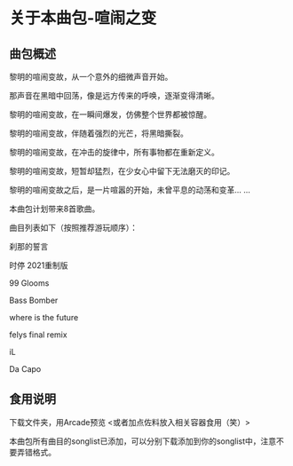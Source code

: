 # 关于本曲包-喧闹之变

## 曲包概述

黎明的喧闹变故，从一个意外的细微声音开始。

那声音在黑暗中回荡，像是远方传来的呼唤，逐渐变得清晰。

黎明的喧闹变故，在一瞬间爆发，仿佛整个世界都被惊醒。

黎明的喧闹变故，伴随着强烈的光芒，将黑暗撕裂。

黎明的喧闹变故，在冲击的旋律中，所有事物都在重新定义。

黎明的喧闹变故，短暂却猛烈，在少女心中留下无法磨灭的印记。

黎明的喧闹变故之后，是一片喧嚣的开始，未曾平息的动荡和变革... ...

本曲包计划带来8首歌曲。

曲目列表如下（按照推荐游玩顺序）：

刹那的誓言

时停 2021重制版

99 Glooms

Bass Bomber

where is the future

felys final remix

iL

Da Capo

## 食用说明

下载文件夹，用Arcade预览
<或者加点佐料放入相关容器食用（笑）>

本曲包所有曲目的songlist已添加，可以分别下载添加到你的songlist中，注意不要弄错格式。
